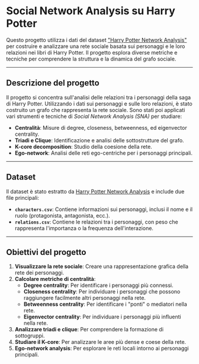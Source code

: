 # Social Network Analysis su Harry Potter

Questo progetto utilizza i dati del dataset ["Harry Potter Network Analysis"](https://github.com/gauthammk/Harry-Potter-Network-Analysis) per costruire e analizzare una rete sociale basata sui personaggi e le loro relazioni nei libri di Harry Potter. Il progetto esplora diverse metriche e tecniche per comprendere la struttura e la dinamica del grafo sociale.

---

## Descrizione del progetto

Il progetto si concentra sull'analisi delle relazioni tra i personaggi della saga di Harry Potter. Utilizzando i dati sui personaggi e sulle loro relazioni, è stato costruito un grafo che rappresenta la rete sociale. Sono stati poi applicati vari strumenti e tecniche di *Social Network Analysis (SNA)* per studiare:

- **Centralità**: Misure di degree, closeness, betweenness, ed eigenvector centrality.
- **Triadi e Clique**: Identificazione e analisi delle sottostrutture del grafo.
- **K-core decomposition**: Studio della coesione della rete.
- **Ego-network**: Analisi delle reti ego-centriche per i personaggi principali.

---

## Dataset

Il dataset è stato estratto da [Harry Potter Network Analysis](https://github.com/gauthammk/Harry-Potter-Network-Analysis) e include due file principali:

- **`characters.csv`**: Contiene informazioni sui personaggi, inclusi il nome e il ruolo (protagonista, antagonista, ecc.).
- **`relations.csv`**: Contiene le relazioni tra i personaggi, con peso che rappresenta l'importanza o la frequenza dell'interazione.

---

## Obiettivi del progetto

1. **Visualizzare la rete sociale**: Creare una rappresentazione grafica della rete dei personaggi.
2. **Calcolare metriche di centralità**:
    - **Degree centrality**: Per identificare i personaggi più connessi.
    - **Closeness centrality**: Per individuare i personaggi che possono raggiungere facilmente altri personaggi nella rete.
    - **Betweenness centrality**: Per identificare i "ponti" o mediatori nella rete.
    - **Eigenvector centrality**: Per individuare i personaggi più influenti nella rete.
3. **Analizzare triadi e clique**: Per comprendere la formazione di sottogruppi.
4. **Studiare il K-core**: Per analizzare le aree più dense e coese della rete.
5. **Ego-network analysis**: Per esplorare le reti locali intorno ai personaggi principali.
